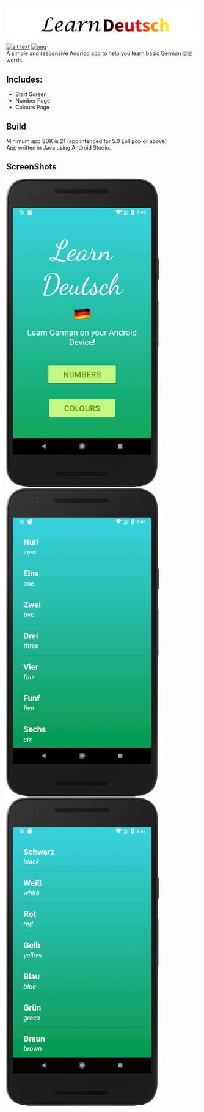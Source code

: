 ![img](https://raw.githubusercontent.com/Furqan17/learn-Deutsche-app/master/logo-src/learndeutsch-logo.png)
[![alt text](https://img.shields.io/badge/platform-Android-brightgreen.svg)](https://www.android.com/) [![img](https://img.shields.io/badge/version-1.0.0-orange.svg)](https://github.com/Furqan17/learn-Deutsche-app/blob/master/AndroidManifest.xml)  
A simple and responsive Andriod app to help you learn basic German :de: words.

## Includes:
* Start Screen
* Number Page 
* Colours Page

## Build 

Minimum app SDK is 21 (app intended for 5.0 Lollipop or above)  
App written in Java using Android Studio.

## ScreenShots

![img](https://raw.githubusercontent.com/Furqan17/learn-Deutsche-app/master/Screenshots/home-tp.png)  
![img](https://raw.githubusercontent.com/Furqan17/learn-Deutsche-app/master/Screenshots/number-tp.png)  
![img](https://raw.githubusercontent.com/Furqan17/learn-Deutsche-app/master/Screenshots/colours-tp.png)  
